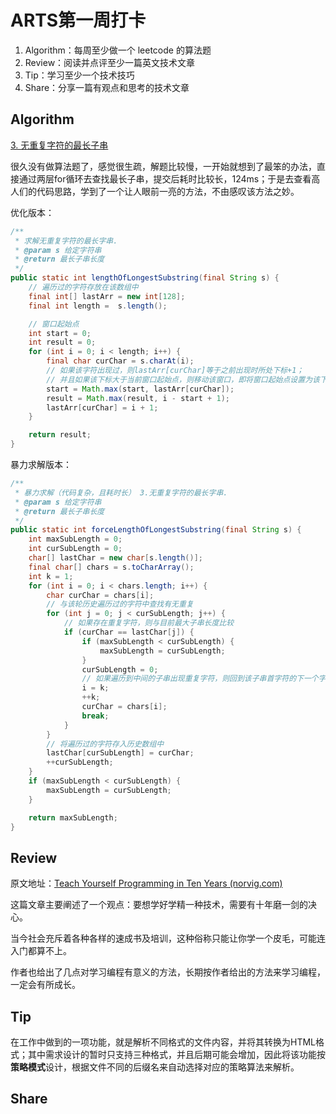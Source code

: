 # ARTS第一周打卡

1. Algorithm：每周至少做一个 leetcode 的算法题
2. Review：阅读并点评至少一篇英文技术文章
3. Tip：学习至少一个技术技巧
4. Share：分享一篇有观点和思考的技术文章



## Algorithm

[3. 无重复字符的最长子串](https://leetcode-cn.com/problems/longest-substring-without-repeating-characters/)

很久没有做算法题了，感觉很生疏，解题比较慢，一开始就想到了最笨的办法，直接通过两层for循环去查找最长子串，提交后耗时比较长，124ms；于是去查看高人们的代码思路，学到了一个让人眼前一亮的方法，不由感叹该方法之妙。

优化版本：

```java
/**
 * 求解无重复字符的最长字串.
 * @param s 给定字符串
 * @return 最长子串长度
 */
public static int lengthOfLongestSubstring(final String s) {
    // 遍历过的字符存放在该数组中
    final int[] lastArr = new int[128];
    final int length =  s.length();

    // 窗口起始点
    int start = 0;
    int result = 0;
    for (int i = 0; i < length; i++) {
        final char curChar = s.charAt(i);
        // 如果该字符出现过，则lastArr[curChar]等于之前出现时所处下标+1；
        // 并且如果该下标大于当前窗口起始点，则移动该窗口，即将窗口起始点设置为该下标。
        start = Math.max(start, lastArr[curChar]);
        result = Math.max(result, i - start + 1);
        lastArr[curChar] = i + 1;
    }

    return result;
}
```

暴力求解版本：

```java
/**
 * 暴力求解（代码复杂，且耗时长） 3.无重复字符的最长字串.
 * @param s 给定字符串
 * @return 最长子串长度
 */
public static int forceLengthOfLongestSubstring(final String s) {
    int maxSubLength = 0;
    int curSubLength = 0;
    char[] lastChar = new char[s.length()];
    final char[] chars = s.toCharArray();
    int k = 1;
    for (int i = 0; i < chars.length; i++) {
        char curChar = chars[i];
        // 与该轮历史遍历过的字符中查找有无重复
        for (int j = 0; j < curSubLength; j++) {
            // 如果存在重复字符，则与目前最大子串长度比较
            if (curChar == lastChar[j]) {
                if (maxSubLength < curSubLength) {
                    maxSubLength = curSubLength;
                }
                curSubLength = 0;
                // 如果遍历到中间的子串出现重复字符，则回到该子串首字符的下一个字符继续遍历
                i = k;
                ++k;
                curChar = chars[i];
                break;
            }
        }
        // 将遍历过的字符存入历史数组中
        lastChar[curSubLength] = curChar;
        ++curSubLength;
    }
    if (maxSubLength < curSubLength) {
        maxSubLength = curSubLength;
    }

    return maxSubLength;
}
```



## Review

原文地址：[Teach Yourself Programming in Ten Years (norvig.com)](http://norvig.com/21-days.html)

这篇文章主要阐述了一个观点：要想学好学精一种技术，需要有十年磨一剑的决心。

当今社会充斥着各种各样的速成书及培训，这种俗称只能让你学一个皮毛，可能连入门都算不上。

作者也给出了几点对学习编程有意义的方法，长期按作者给出的方法来学习编程，一定会有所成长。

## Tip

在工作中做到的一项功能，就是解析不同格式的文件内容，并将其转换为HTML格式；其中需求设计的暂时只支持三种格式，并且后期可能会增加，因此将该功能按**策略模式**设计，根据文件不同的后缀名来自动选择对应的策略算法来解析。



## Share

